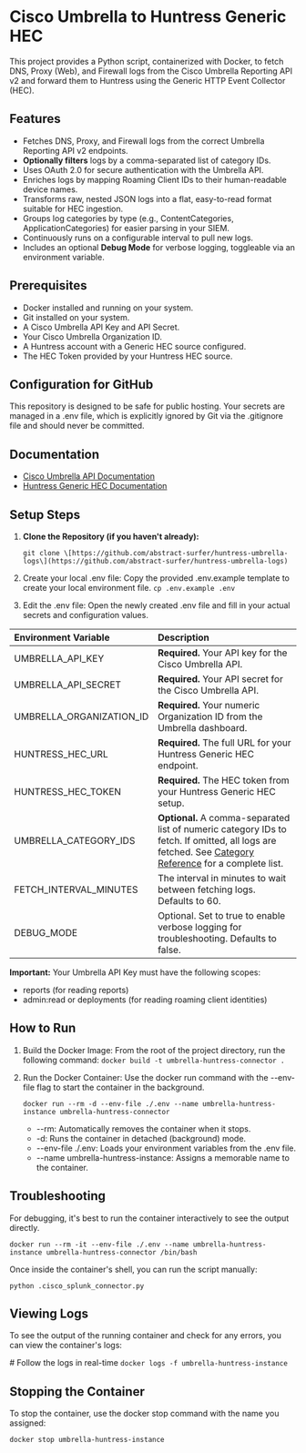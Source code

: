 # **Cisco Umbrella to Huntress Generic HEC**

This project provides a Python script, containerized with Docker, to fetch DNS, Proxy (Web), and Firewall logs from the Cisco Umbrella Reporting API v2 and forward them to Huntress using the Generic HTTP Event Collector (HEC).

## **Features**

* Fetches DNS, Proxy, and Firewall logs from the correct Umbrella Reporting API v2 endpoints.
* **Optionally filters** logs by a comma-separated list of category IDs.
* Uses OAuth 2.0 for secure authentication with the Umbrella API.
* Enriches logs by mapping Roaming Client IDs to their human-readable device names.
* Transforms raw, nested JSON logs into a flat, easy-to-read format suitable for HEC ingestion.
* Groups log categories by type (e.g., ContentCategories, ApplicationCategories) for easier parsing in your SIEM.
* Continuously runs on a configurable interval to pull new logs.
* Includes an optional **Debug Mode** for verbose logging, toggleable via an environment variable.

## **Prerequisites**

* Docker installed and running on your system.
* Git installed on your system.
* A Cisco Umbrella API Key and API Secret.
* Your Cisco Umbrella Organization ID.
* A Huntress account with a Generic HEC source configured.
* The HEC Token provided by your Huntress HEC source.

## **Configuration for GitHub**

This repository is designed to be safe for public hosting. Your secrets are managed in a .env file, which is explicitly ignored by Git via the .gitignore file and should never be committed.

## **Documentation**

* [Cisco Umbrella API Documentation](https://developer.cisco.com/docs/cloud-security/umbrella-api-reference-reports-overview/)
* [Huntress Generic HEC Documentation](https://support.huntress.io/hc/en-us/articles/36169678734867-Collecting-HEC-HTTP-Event-Collector-Sources)

## **Setup Steps**

1. **Clone the Repository (if you haven't already):**
   ```
   git clone \[https://github.com/abstract-surfer/huntress-umbrella-logs\](https://github.com/abstract-surfer/huntress-umbrella-logs)
   ```

2. Create your local .env file:
   Copy the provided .env.example template to create your local environment file.
   `cp .env.example .env`

3. Edit the .env file:
   Open the newly created .env file and fill in your actual secrets and configuration values.

| Environment Variable | Description |
| :---- | :---- |
| UMBRELLA_API_KEY | **Required.** Your API key for the Cisco Umbrella API. |
| UMBRELLA_API_SECRET | **Required.** Your API secret for the Cisco Umbrella API. |
| UMBRELLA_ORGANIZATION_ID | **Required.** Your numeric Organization ID from the Umbrella dashboard. |
| HUNTRESS_HEC_URL | **Required.** The full URL for your Huntress Generic HEC endpoint. |
| HUNTRESS_HEC_TOKEN | **Required.** The HEC token from your Huntress Generic HEC setup. |
| UMBRELLA_CATEGORY_IDS | **Optional.** A comma-separated list of numeric category IDs to fetch. If omitted, all logs are fetched. See [Category Reference](UMBRELLA_CATEGORIES.md) for a complete list. |
| FETCH_INTERVAL_MINUTES | The interval in minutes to wait between fetching logs. Defaults to 60. |
| DEBUG_MODE | Optional. Set to true to enable verbose logging for troubleshooting. Defaults to false. |

**Important:** Your Umbrella API Key must have the following scopes:

* reports (for reading reports)
* admin:read or deployments (for reading roaming client identities)

## **How to Run**

1. Build the Docker Image:
   From the root of the project directory, run the following command:
   `docker build -t umbrella-huntress-connector .`

2. Run the Docker Container:
   Use the docker run command with the --env-file flag to start the container in the background.
   ```
   docker run --rm -d --env-file ./.env --name umbrella-huntress-instance umbrella-huntress-connector
   ```

   * --rm: Automatically removes the container when it stops.
   * -d: Runs the container in detached (background) mode.
   * --env-file ./.env: Loads your environment variables from the .env file.
   * --name umbrella-huntress-instance: Assigns a memorable name to the container.

## **Troubleshooting**

For debugging, it's best to run the container interactively to see the output directly.
```
docker run --rm -it --env-file ./.env --name umbrella-huntress-instance umbrella-huntress-connector /bin/bash
```

Once inside the container's shell, you can run the script manually:

`python .cisco_splunk_connector.py`

## **Viewing Logs**

To see the output of the running container and check for any errors, you can view the container's logs:

\# Follow the logs in real-time
`docker logs -f umbrella-huntress-instance`

## **Stopping the Container**

To stop the container, use the docker stop command with the name you assigned:

`docker stop umbrella-huntress-instance`
